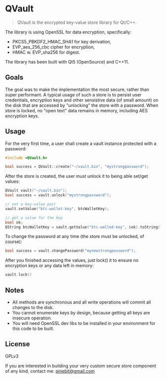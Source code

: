 # QVault

> QVault is the encrypted key-value store library for Qt/C++.

The library is using OpenSSL for data encryption, specifically:
- PKCS5_PBKDF2_HMAC_SHA1 for key derivation,
- EVP_aes_256_cbc cipher for encryption,
- HMAC w. EVP_sha256 for digest.

The library has been built with Qt5 (OpenSource) and C++11.

## Goals

The goal was to make the implementation the most secure, rather than super performant.
A typical usage of such a store is to persist user credentials, encryption keys and other
sensistive data (of small amount) on the disk that are accessed by "unlocking" the store with a password.
When store is locked, no "open text" data remains in memory, including AES encryption keys.

## Usage

For the very first time, a user shall create a vault instance protected with a password:

```cpp
#include <QVault.h>

bool success = QVault::create("~/vault.bin", "mystrongpassword");
```

After the store is created, the user must unlock it to being able set/get values:

```cpp
QVault vault("~/vault.bin");
bool success = vault.unlock("mystrongpassword");

// set a key-value pair
vault.setValue("btc-wallet-key", btcWalletKey);

// get a value for the key
bool ok;
QString btcWalletKey = vault.getValue("btc-walled-key", &ok).toString();
```

To change the password at any time (the store must be unlocked, of course):
```cpp
bool success = vault.changePassword("mynewstrongpassword");
```

After you finished accessing the values, just lock() it to ensure no encryption keys or any data left in memory:
```cpp
vault.lock()
```

## Notes

* All methods are synchronous and all write operations will commit all changes to the disk.
* You cannot enumerate keys by design, because getting all keys are insecure operation.
* You will need OpenSSL dev libs to be installed in your environment for this code to be built.

## License

GPLv3

If you are interested in building your very custom secure store component of any kind, contact me: pinebit@gmail.com

